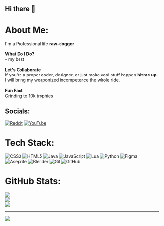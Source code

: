## Hi there 👋

# About Me:
I'm a Professional life **raw-dogger**<br><br>**What Do I Do?**<br>- my best<br><br>**Let's Collaborate**<br>If you're a proper coder, designer, or just make cool stuff happen **hit me up**.<br>I will bring my weaponized incompetence the whole ride.<br><br>**Fun Fact**<br>Grinding to 10k trophies


## Socials:
[![Reddit](https://img.shields.io/badge/Reddit-%23FF4500.svg?logo=Reddit&logoColor=white)](https://reddit.com/user/Axol1tl) [![YouTube](https://img.shields.io/badge/YouTube-%23FF0000.svg?logo=YouTube&logoColor=white)](https://youtube.com/@UCCm_NdinV97KX1xECMgb3EQ) 

# Tech Stack:
![CSS3](https://img.shields.io/badge/css3-%231572B6.svg?style=for-the-badge&logo=css3&logoColor=white) ![HTML5](https://img.shields.io/badge/html5-%23E34F26.svg?style=for-the-badge&logo=html5&logoColor=white) ![Java](https://img.shields.io/badge/java-%23ED8B00.svg?style=for-the-badge&logo=openjdk&logoColor=white) ![JavaScript](https://img.shields.io/badge/javascript-%23323330.svg?style=for-the-badge&logo=javascript&logoColor=%23F7DF1E) ![Lua](https://img.shields.io/badge/lua-%232C2D72.svg?style=for-the-badge&logo=lua&logoColor=white) ![Python](https://img.shields.io/badge/python-3670A0?style=for-the-badge&logo=python&logoColor=ffdd54) ![Figma](https://img.shields.io/badge/figma-%23F24E1E.svg?style=for-the-badge&logo=figma&logoColor=white) ![Aseprite](https://img.shields.io/badge/Aseprite-FFFFFF?style=for-the-badge&logo=Aseprite&logoColor=#7D929E) ![Blender](https://img.shields.io/badge/blender-%23F5792A.svg?style=for-the-badge&logo=blender&logoColor=white) ![Git](https://img.shields.io/badge/git-%23F05033.svg?style=for-the-badge&logo=git&logoColor=white) ![GitHub](https://img.shields.io/badge/github-%23121011.svg?style=for-the-badge&logo=github&logoColor=white)
# GitHub Stats:
![](https://github-readme-stats.vercel.app/api?username=Axolitl&theme=dark&hide_border=true&include_all_commits=false&count_private=false)<br/>
![](https://nirzak-streak-stats.vercel.app/?user=Axolitl&theme=dark&hide_border=true)<br/>
![](https://github-readme-stats.vercel.app/api/top-langs/?username=Axolitl&theme=dark&hide_border=true&include_all_commits=false&count_private=false&layout=compact)

---
[![](https://visitcount.itsvg.in/api?id=Axolitl&icon=0&color=0)](https://visitcount.itsvg.in)

<!-- Proudly created with GPRM ( https://gprm.itsvg.in ) -->
